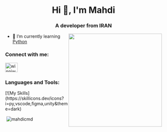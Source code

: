 <h1 align="center">Hi 👋, I'm Mahdi</h1>
<h3 align="center">A developer from IRAN</h3>

<img align='right' src='https://s8.uupload.ir/files/a62c047f-8369-493c-ab14-71ef51bebc55_rw_1200_8tc8.gif' width='300'>

- 🔭 I’m currently learning [Python](https://www.python.org/)

<h3 align="left">Connect with me:</h3>
<p align="left">
<a href="https://instagram.com/winniwooh" target="blank"><img align="center" src="https://raw.githubusercontent.com/rahuldkjain/github-profile-readme-generator/master/src/images/icons/Social/instagram.svg" alt="winniwooh" height="30" width="40" /></a>
</p>

<h3 align="left">Languages and Tools:</h3>
[![My Skills](https://skillicons.dev/icons?i=py,vscode,figma,unity&theme=dark)

<p>&nbsp;<img align="center" src="https://github-readme-stats.vercel.app/api?username=mahdicmd&show_icons=true&locale=en" alt="mahdicmd" /></p>

